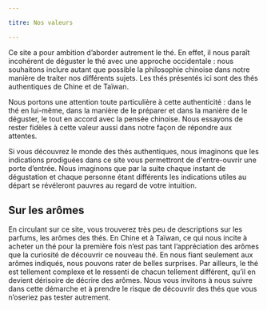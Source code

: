 ```yaml
---

titre: Nos valeurs

---
```


Ce site a pour ambition d’aborder autrement le thé. En effet, il nous paraît incohérent de déguster le thé avec une approche occidentale : nous souhaitons inclure autant que possible la philosophie chinoise dans notre manière de traiter nos différents sujets. Les thés présentés ici sont des thés authentiques de Chine et de Taïwan.

Nous portons une attention toute particulière à cette authenticité : dans le thé en lui-même, dans la manière de le préparer et dans la manière de le déguster, le tout en accord avec la pensée chinoise.
Nous essayons de rester fidèles à cette valeur aussi dans notre façon de répondre aux attentes.

Si vous découvrez le monde des thés authentiques, nous imaginons que les indications prodiguées dans ce site vous permettront de d'entre-ouvrir une porte d’entrée. Nous imaginons que par la suite chaque instant de dégustation et chaque personne étant différents les indications utiles au départ se révéleront pauvres au regard de votre intuition.
 
 ## Sur les arômes

En circulant sur ce site, vous trouverez très peu de descriptions sur les parfums, les arômes des thés. En Chine et à Taïwan, ce qui nous incite à acheter un thé pour la première fois n’est pas tant l’appréciation des arômes que la curiosité de découvrir ce nouveau thé. En nous fiant seulement aux arômes indiqués, nous pouvons rater de belles surprises. Par ailleurs, le thé est tellement complexe et le ressenti de chacun tellement différent, qu’il en devient dérisoire de décrire des arômes.
Nous vous invitons à nous suivre dans cette démarche et à prendre le risque de découvrir des thés que vous n’oseriez pas tester autrement.

